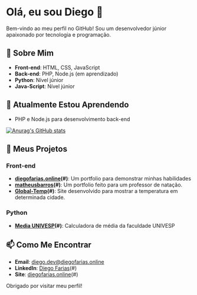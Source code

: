 # Olá, eu sou Diego 👋

Bem-vindo ao meu perfil no GitHub! Sou um desenvolvedor júnior apaixonado por tecnologia e programação.

## 🚀 Sobre Mim

- **Front-end**: HTML, CSS, JavaScript
- **Back-end**: PHP, Node.js (em aprendizado)
- **Python**: Nível júnior
- **Java-Script**: Nível júnior


## 🌱 Atualmente Estou Aprendendo

- PHP e Node.js para desenvolvimento back-end


[![Anurag's GitHub stats](https://github-readme-stats.vercel.app/api?username=anuraghazra)](https://github.com/anuraghazra/github-readme-stats)

## 📂 Meus Projetos

### Front-end

- **[diegofarias.online](https://diegofarias.online)(#)**: Um portfolio para demonstrar minhas habilidades
- **[matheusbarros](https://github.com/DiegoFariasDF/matheusbarros)(#)**: Um portfolio feito para um professor de natação.
- **[Global-Temp](https://global-temp.vercel.app/)(#)**: Site desenvolvido para mostrar a temperatura em determinada cidade.

### Python

- **[Media UNIVESP](https://github.com/DiegoFariasDF/MediaUNIVESP)(#)**: Calculadora de média da faculdade UNIVESP

## 📫 Como Me Encontrar

- **Email**: diego.dev@diegofarias.online
- **LinkedIn**: [Diego Farias](https://www.linkedin.com/in/diego-farias-05378a216/)(#)
- **Site**: [diegofarias.online](https://diegofarias.online)(#)

Obrigado por visitar meu perfil!
